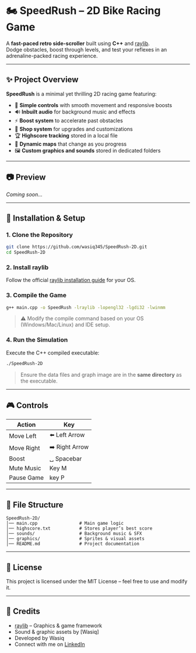 # 🏍️ SpeedRush – 2D Bike Racing Game

A **fast-paced retro side-scroller** built using **C++** and [raylib](https://www.raylib.com/).  
Dodge obstacles, boost through levels, and test your reflexes in an adrenaline-packed racing experience.

---

## ✨ Project Overview

**SpeedRush** is a minimal yet thrilling 2D racing game featuring:

- 🎯 **Simple controls** with smooth movement and responsive boosts  
- 🔊 **Inbuilt audio** for background music and effects  
- ⚡ **Boost system** to accelerate past obstacles  
- 🛒 **Shop system** for upgrades and customizations  
- 🏆 **Highscore tracking** stored in a local file  
- 🌄 **Dynamic maps** that change as you progress  
- 🖼️ **Custom graphics and sounds** stored in dedicated folders

---

## 📷 Preview

_Coming soon..._

---

## 🔧 Installation & Setup

### 1. Clone the Repository
```bash
git clone https://github.com/wasiq345/SpeedRush-2D.git
cd SpeedRush-2D
```

### 2. Install raylib
Follow the official [raylib installation guide](https://github.com/raysan5/raylib#building) for your OS.

### 3. Compile the Game
```bash
g++ main.cpp -o SpeedRush -lraylib -lopengl32 -lgdi32 -lwinmm
```
> ⚠️ Modify the compile command based on your OS (Windows/Mac/Linux) and IDE setup.

### 4. Run the Simulation

Execute the C++ compiled executable:

```bash
./SpeedRush-2D
```

> Ensure the data files and graph image are in the **same directory** as the executable.

---

## 🎮 Controls

| Action       | Key              |
|--------------|------------------|
| Move Left    | ⬅️ Left Arrow     |
| Move Right   | ➡️ Right Arrow    |
| Boost        | ␣ Spacebar        |
| Mute Music   | Key M             |
| Pause Game   | key P            |

---

## 📂 File Structure

```
SpeedRush-2D/
│── main.cpp                # Main game logic
│── highscore.txt           # Stores player’s best score
│── sounds/                 # Background music & SFX
│── graphics/               # Sprites & visual assets
│── README.md               # Project documentation
```

---

## 📜 License

This project is licensed under the MIT License – feel free to use and modify it.

---

## 🙌 Credits

- [raylib](https://www.raylib.com/) – Graphics & game framework  
- Sound & graphic assets by [Wasiq]  
- Developed by Wasiq
- Connect with me on [LinkedIn](https://www.linkedin.com/in/wasiq-azeem-730215367/)
